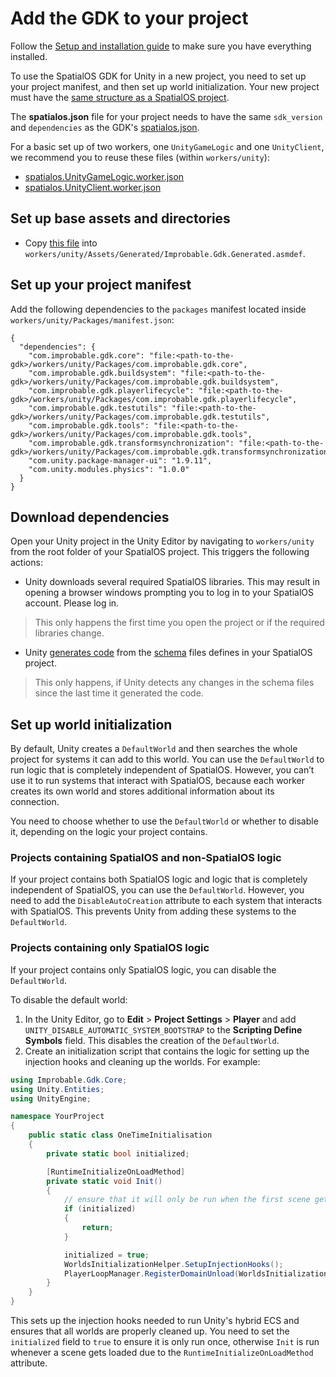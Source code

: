 # Add the GDK to your project

Follow the [Setup and installation guide]({{urlRoot}}/setup-and-installing) to make sure you have everything installed.

To use the SpatialOS GDK for Unity in a new project, you need to set up your project manifest, and then set up world initialization. Your new project must have the [same structure as a SpatialOS project](https://docs.improbable.io/reference/latest/shared/reference/project-structure).

The **spatialos.json** file for your project needs to have the same `sdk_version` and `dependencies` as the GDK's [spatialos.json](https://github.com/spatialos/gdk-for-unity/blob/master/spatialos.json).

For a basic set up of two workers, one `UnityGameLogic` and one `UnityClient`, we recommend you to reuse these files (within `workers/unity`):

  * [spatialos.UnityGameLogic.worker.json](https://github.com/spatialos/gdk-for-unity/blob/master/workers/unity/spatialos.UnityGameLogic.worker.json)
  * [spatialos.UnityClient.worker.json](https://github.com/spatialos/gdk-for-unity/blob/master/workers/unity/spatialos.UnityClient.worker.json)

## Set up base assets and directories

  * Copy [this file](https://github.com/spatialos/gdk-for-unity/blob/master/workers/unity/Assets/Generated/Improbable.Gdk.Generated.asmdef) into `workers/unity/Assets/Generated/Improbable.Gdk.Generated.asmdef`.

## Set up your project manifest
Add the following dependencies to the `packages` manifest located inside `workers/unity/Packages/manifest.json`:
```
{
  "dependencies": {
    "com.improbable.gdk.core": "file:<path-to-the-gdk>/workers/unity/Packages/com.improbable.gdk.core",
    "com.improbable.gdk.buildsystem": "file:<path-to-the-gdk>/workers/unity/Packages/com.improbable.gdk.buildsystem",
    "com.improbable.gdk.playerlifecycle": "file:<path-to-the-gdk>/workers/unity/Packages/com.improbable.gdk.playerlifecycle",
    "com.improbable.gdk.testutils": "file:<path-to-the-gdk>/workers/unity/Packages/com.improbable.gdk.testutils",
    "com.improbable.gdk.tools": "file:<path-to-the-gdk>/workers/unity/Packages/com.improbable.gdk.tools",
    "com.improbable.gdk.transformsynchronization": "file:<path-to-the-gdk>/workers/unity/Packages/com.improbable.gdk.transformsynchronization",
    "com.unity.package-manager-ui": "1.9.11",
    "com.unity.modules.physics": "1.0.0"
  }
}
```

## Download dependencies

Open your Unity project in the Unity Editor by navigating to `workers/unity` from the root folder of your SpatialOS project.
This triggers the following actions:
  
  * Unity downloads several required SpatialOS libraries. This may result in opening a browser windows prompting you to log in to your SpatialOS account.  Please log in.
  
  > This only happens the first time you open the project or if the required libraries change.

  * Unity [generates code]({{urlRoot}}/content/code-generator) from the [schema]({{urlRoot}}/content/glossary#schema) files defines in your SpatialOS project.

  > This only happens, if Unity detects any changes in the schema files since the last time it generated the code.

## Set up world initialization

By default, Unity creates a `DefaultWorld` and then searches the whole project for systems it can add to this world. You can use the `DefaultWorld` to run logic that is completely independent of SpatialOS. However, you can’t use it to run systems that interact with SpatialOS, because each worker creates its own world and stores additional information about its connection.

You need to choose whether to use the `DefaultWorld` or whether to disable it, depending on the logic your project contains.

### Projects containing SpatialOS and non-SpatialOS logic

If your project contains both SpatialOS logic and logic that is completely independent of SpatialOS, you can use the `DefaultWorld`. However, you need to add the `DisableAutoCreation` attribute to each system that interacts with SpatialOS. This prevents Unity from adding these systems to the `DefaultWorld`.

### Projects containing only SpatialOS logic

If your project contains only SpatialOS logic, you can disable the `DefaultWorld`.

To disable the default world:

1. In the Unity Editor, go to **Edit** > **Project Settings** > **Player** and add `UNITY_DISABLE_AUTOMATIC_SYSTEM_BOOTSTRAP` to the **Scripting Define Symbols** field. This disables the creation of the `DefaultWorld`.
2. Create an initialization script that contains the logic for setting up the injection hooks and cleaning up the worlds. For example:

```csharp
using Improbable.Gdk.Core;
using Unity.Entities;
using UnityEngine;

namespace YourProject
{
    public static class OneTimeInitialisation
    {
        private static bool initialized;

        [RuntimeInitializeOnLoadMethod]
        private static void Init()
        {
            // ensure that it will only be run when the first scene gets loaded
            if (initialized)
            {
                return;
            }

            initialized = true;
            WorldsInitializationHelper.SetupInjectionHooks();
            PlayerLoopManager.RegisterDomainUnload(WorldsInitializationHelper.DomainUnloadShutdown, 1000);
        }
    }
}

```
This sets up the injection hooks needed to run Unity's hybrid ECS and ensures that all worlds are properly cleaned up. You need to set the `initialized` field to `true` to ensure it is only run once, otherwise `Init` is run whenever a scene gets loaded due to the `RuntimeInitializeOnLoadMethod` attribute.
